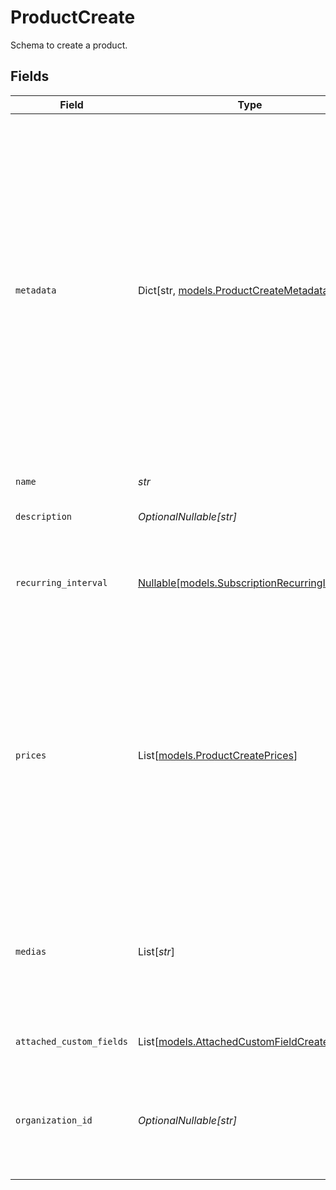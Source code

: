 # ProductCreate

Schema to create a product.


## Fields

| Field                                                                                                                                                                                                                                                                                        | Type                                                                                                                                                                                                                                                                                         | Required                                                                                                                                                                                                                                                                                     | Description                                                                                                                                                                                                                                                                                  | Example                                                                                                                                                                                                                                                                                      |
| -------------------------------------------------------------------------------------------------------------------------------------------------------------------------------------------------------------------------------------------------------------------------------------------- | -------------------------------------------------------------------------------------------------------------------------------------------------------------------------------------------------------------------------------------------------------------------------------------------- | -------------------------------------------------------------------------------------------------------------------------------------------------------------------------------------------------------------------------------------------------------------------------------------------- | -------------------------------------------------------------------------------------------------------------------------------------------------------------------------------------------------------------------------------------------------------------------------------------------- | -------------------------------------------------------------------------------------------------------------------------------------------------------------------------------------------------------------------------------------------------------------------------------------------- |
| `metadata`                                                                                                                                                                                                                                                                                   | Dict[str, [models.ProductCreateMetadata](../models/productcreatemetadata.md)]                                                                                                                                                                                                                | :heavy_minus_sign:                                                                                                                                                                                                                                                                           | Key-value object allowing you to store additional information.<br/><br/>The key must be a string with a maximum length of **40 characters**.<br/>The value must be either:<br/><br/>* A string with a maximum length of **500 characters**<br/>* An integer<br/>* A boolean<br/><br/>You can store up to **50 key-value pairs**. |                                                                                                                                                                                                                                                                                              |
| `name`                                                                                                                                                                                                                                                                                       | *str*                                                                                                                                                                                                                                                                                        | :heavy_check_mark:                                                                                                                                                                                                                                                                           | The name of the product.                                                                                                                                                                                                                                                                     |                                                                                                                                                                                                                                                                                              |
| `description`                                                                                                                                                                                                                                                                                | *OptionalNullable[str]*                                                                                                                                                                                                                                                                      | :heavy_minus_sign:                                                                                                                                                                                                                                                                           | The description of the product.                                                                                                                                                                                                                                                              |                                                                                                                                                                                                                                                                                              |
| `recurring_interval`                                                                                                                                                                                                                                                                         | [Nullable[models.SubscriptionRecurringInterval]](../models/subscriptionrecurringinterval.md)                                                                                                                                                                                                 | :heavy_check_mark:                                                                                                                                                                                                                                                                           | The recurring interval of the product. If `None`, the product is a one-time purchase.                                                                                                                                                                                                        |                                                                                                                                                                                                                                                                                              |
| `prices`                                                                                                                                                                                                                                                                                     | List[[models.ProductCreatePrices](../models/productcreateprices.md)]                                                                                                                                                                                                                         | :heavy_check_mark:                                                                                                                                                                                                                                                                           | List of available prices for this product. It should contain at most one static price (fixed, custom or free), and any number of metered prices. Metered prices are not supported on one-time purchase products.                                                                             |                                                                                                                                                                                                                                                                                              |
| `medias`                                                                                                                                                                                                                                                                                     | List[*str*]                                                                                                                                                                                                                                                                                  | :heavy_minus_sign:                                                                                                                                                                                                                                                                           | List of file IDs. Each one must be on the same organization as the product, of type `product_media` and correctly uploaded.                                                                                                                                                                  |                                                                                                                                                                                                                                                                                              |
| `attached_custom_fields`                                                                                                                                                                                                                                                                     | List[[models.AttachedCustomFieldCreate](../models/attachedcustomfieldcreate.md)]                                                                                                                                                                                                             | :heavy_minus_sign:                                                                                                                                                                                                                                                                           | List of custom fields to attach.                                                                                                                                                                                                                                                             |                                                                                                                                                                                                                                                                                              |
| `organization_id`                                                                                                                                                                                                                                                                            | *OptionalNullable[str]*                                                                                                                                                                                                                                                                      | :heavy_minus_sign:                                                                                                                                                                                                                                                                           | The ID of the organization owning the product. **Required unless you use an organization token.**                                                                                                                                                                                            | 1dbfc517-0bbf-4301-9ba8-555ca42b9737                                                                                                                                                                                                                                                         |